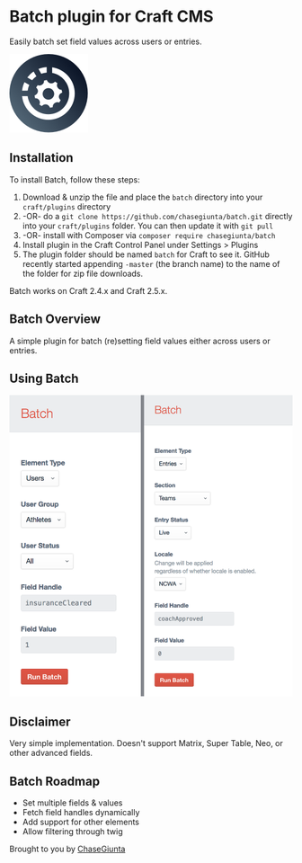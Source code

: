 # Batch plugin for Craft CMS

Easily batch set field values across users or entries.

![Screenshot](batch/resources/screenshots/plugin_logo.png)

## Installation

To install Batch, follow these steps:

1. Download & unzip the file and place the `batch` directory into your `craft/plugins` directory
2.  -OR- do a `git clone https://github.com/chasegiunta/batch.git` directly into your `craft/plugins` folder.  You can then update it with `git pull`
3.  -OR- install with Composer via `composer require chasegiunta/batch`
4. Install plugin in the Craft Control Panel under Settings > Plugins
5. The plugin folder should be named `batch` for Craft to see it.  GitHub recently started appending `-master` (the branch name) to the name of the folder for zip file downloads.

Batch works on Craft 2.4.x and Craft 2.5.x.

## Batch Overview

A simple plugin for batch (re)setting field values either across users or entries.

## Using Batch

![Screenshot](batch/resources/screenshots/plugin-screenshot.png)

## Disclaimer

Very simple implementation. Doesn't support Matrix, Super Table, Neo, or other advanced fields.

## Batch Roadmap

* Set multiple fields & values
* Fetch field handles dynamically
* Add support for other elements
* Allow filtering through twig

Brought to you by [ChaseGiunta](chasegiunta.com)

